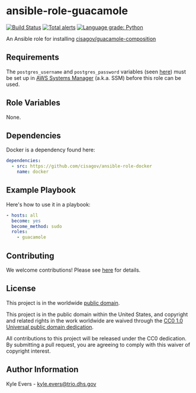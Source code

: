 # ansible-role-guacamole #

[![Build Status](https://travis-ci.com/cisagov/ansible-role-guacamole.svg?branch=develop)](https://travis-ci.com/cisagov/ansible-role-guacamole)
[![Total alerts](https://img.shields.io/lgtm/alerts/g/cisagov/ansible-role-guacamole.svg?logo=lgtm&logoWidth=18)](https://lgtm.com/projects/g/cisagov/ansible-role-guacamole/alerts/)
[![Language grade: Python](https://img.shields.io/lgtm/grade/python/g/cisagov/ansible-role-guacamole.svg?logo=lgtm&logoWidth=18)](https://lgtm.com/projects/g/cisagov/ansible-role-guacamole/context:python)

An Ansible role for installing [cisagov/guacamole-composition](https://github.com/cisagov/guacamole-composition)

## Requirements ##

The `postgres_username` and `postgres_password` variables
(seen [here](vars/main.yml)) must be set up in
[AWS Systems Manager](https://aws.amazon.com/systems-manager/)
(a.k.a. SSM) before this role can be used.

## Role Variables ##

None.

## Dependencies ##

Docker is a dependency found here:

```yaml
dependencies:
  - src: https://github.com/cisagov/ansible-role-docker
    name: docker
```

## Example Playbook ##

Here's how to use it in a playbook:

```yaml
- hosts: all
  become: yes
  become_method: sudo
  roles:
    - guacamole
```

## Contributing ##

We welcome contributions!  Please see [here](CONTRIBUTING.md) for
details.

## License ##

This project is in the worldwide [public domain](LICENSE).

This project is in the public domain within the United States, and
copyright and related rights in the work worldwide are waived through
the [CC0 1.0 Universal public domain
dedication](https://creativecommons.org/publicdomain/zero/1.0/).

All contributions to this project will be released under the CC0
dedication. By submitting a pull request, you are agreeing to comply
with this waiver of copyright interest.

## Author Information ##

Kyle Evers - <kyle.evers@trio.dhs.gov>
